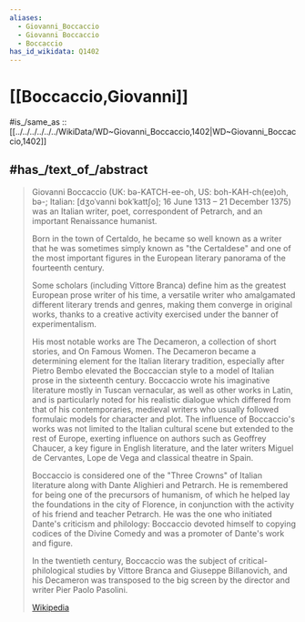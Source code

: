 ```yaml
---
aliases:
  - Giovanni_Boccaccio
  - Giovanni Boccaccio
  - Boccaccio
has_id_wikidata: Q1402
---
```


# [[Boccaccio,Giovanni]] 

#is_/same_as :: [[../../../../../../WikiData/WD~Giovanni_Boccaccio,1402|WD~Giovanni_Boccaccio,1402]] 
## #has_/text_of_/abstract 

> Giovanni Boccaccio (UK:  bə-KATCH-ee-oh, US:  boh-KAH-ch(ee)oh, bə-; 
> Italian: [dʒoˈvanni bokˈkattʃo]; 16 June 1313 – 21 December 1375) 
> was an Italian writer, poet, correspondent of Petrarch, 
> and an important Renaissance humanist. 
> 
> Born in the town of Certaldo, he became so well known as a writer 
> that he was sometimes simply known as "the Certaldese" 
> and one of the most important figures in the European literary panorama of the fourteenth century. 
> 
> Some scholars (including Vittore Branca) define him as 
> the greatest European prose writer of his time, a versatile writer 
> who amalgamated different literary trends and genres, 
> making them converge in original works, 
> thanks to a creative activity exercised under the banner of experimentalism.
>
> His most notable works are The Decameron, a collection of short stories, and On Famous Women. The Decameron became a determining element for the Italian literary tradition, especially after Pietro Bembo elevated the Boccaccian style to a model of Italian prose in the sixteenth century. Boccaccio wrote his imaginative literature mostly in Tuscan vernacular, as well as other works in Latin, and is particularly noted for his realistic dialogue which differed from that of his contemporaries, medieval writers who usually followed formulaic models for character and plot. The influence of Boccaccio's works was not limited to the Italian cultural scene but extended to the rest of Europe, exerting influence on authors such as Geoffrey Chaucer, a key figure in English literature, and the later writers Miguel de Cervantes, Lope de Vega and classical theatre in Spain.
>
> Boccaccio is considered one of the "Three Crowns" of Italian literature along with Dante Alighieri and Petrarch. He is remembered for being one of the precursors of humanism, of which he helped lay the foundations in the city of Florence, in conjunction with the activity of his friend and teacher Petrarch. He was the one who initiated Dante's criticism and philology: Boccaccio devoted himself to copying codices of the Divine Comedy and was a promoter of Dante's work and figure.
>
> In the twentieth century, Boccaccio was the subject of critical-philological studies by Vittore Branca and Giuseppe Billanovich, and his Decameron was transposed to the big screen by the director and writer Pier Paolo Pasolini.
>
> [Wikipedia](https://en.wikipedia.org/wiki/Giovanni%20Boccaccio) 

